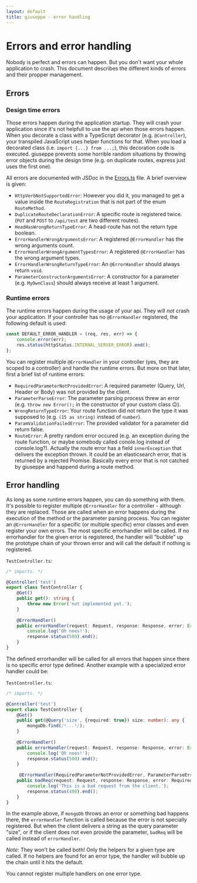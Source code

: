 ```yaml
---
layout: default
title: giuseppe - error handling
---
```

# Errors and error handling

Nobody is perfect and errors can happen. But you don't want your whole application to crash.
This document describes the different kinds of errors and their propper management.

## Errors

### Design time errors

Those errors happen during the application startup. They will crash your application since it's
not helpfull to use the api when those errors happen. When you decorate a class with a TypeScript
decorator (e.g. `@Controller`), your transpiled JavaScript uses helper functions for that.
When you load a decorated class (i.e. `import {...} from ...;`), this decoration code is
executed. giuseppe prevents some horrible random situations by throwing error objects 
during the design time (e.g. on duplicate routes, express just uses the first one).

All errors are documented with JSDoc in the [Errors.ts](../errors/Errors.ts) file. A brief overview is given:

- `HttpVerbNotSupportedError`: However you did it, you managed to get 
   a value inside the `RouteRegistration` that is not part of the enum `RouteMethod`.
- `DuplicateRouteDeclarationError`: A specific route is registered twice. 
   (`PUT` and `POST` to `/api/test` are two different routes).
- `HeadHasWrongReturnTypeError`: A head-route has not the return type boolean.
- `ErrorHandlerWrongArgumentsError`: A registered `@ErrorHandler` has the wrong arguments count.
- `ErrorHandlerWrongArgumentTypesError`: A registered `@ErrorHandler` has the wrong argument types.
- `ErrorHandlerWrongReturnTypeError`: An `@ErrorHandler` should always return `void`.
- `ParameterConstructorArgumentsError`: A constructor for a parameter (e.g. `MyOwnClass`) should
   always receive at least 1 argument.

### Runtime errors

The runtime errors happen during the usage of your api. They will *_not_* crash your application.
If your controller has no `@ErrorHandler` registered, the following default is used:

```typescript
const DEFAULT_ERROR_HANDLER = (req, res, err) => {
    console.error(err);
    res.status(httpStatus.INTERNAL_SERVER_ERROR).end();
};
```

You can register multiple `@ErrorHandler` in your controller (yes, they are scoped to a controller)
and handle the runtime errors. But more on that later, first a brief list of runtime errors:

- `RequiredParameterNotProvidedError`: A required parameter (Query, Url, Header or Body) was not 
   provided by the client.
- `ParameterParseError`: The parameter parsing process threw an error (e.g. `throw new Error();`
   in the constructor of your custom class :wink:).
- `WrongReturnTypeError`: Your route function did not return the type it was supposed to (e.g. 
   `(15 as string)` instead of `number`).
- `ParamValidationFailedError`: The provided validator for a parameter did return false.
- `RouteError`: A pretty random error occured (e.g. an exception during the route function,
   or maybe somebody called conole.log instead of console.log?). Actually the route error
   has a field `innerException` that delivers the exception thrown. It could be an elasticsearch
   error, that is returned by a rejected Promise. Basically every error that is not catched
   by giuseppe and happend during a route method.

## Error handling

As long as some runtime errors happen, you can do something with them. It's possible
to register multiple `@ErrorHandler` for a controller - although they are replaced.
Those are called when an error happens during the execution of the 
method or the parameter parsing process. You can register an
`@ErrorHandler` for a specific (or multiple specific) error classes and even register your
own errors. The most specific errorhandler will be called. If no errorhandler for the given
error is registered, the handler will "bubble" up the prototype chain of your thrown error and
will call the default if nothing is registered.

`TestController.ts`:

```typescript
/* imports. */

@Controller('test')
export class TestController {
    @Get()
    public get(): string {
        throw new Error('not implemented yet.');
    }
    
    @ErrorHandler()
    public errorHandler(request: Request, response: Response, error: Error): void {
        console.log('Oh noes!');
        response.status(500).end();
    }
}
```

The defined errorhandler will be called for all errors that happen since there is no specific
error type defined. Another example with a specialized error handler could be:

`TestController.ts`:

```typescript
/* imports. */

@Controller('test')
export class TestController {
    @Get()
    public get(@Query('size', {required: true}) size: number): any {
        mongoDb.find(/*...*/);
    }
    
    @ErrorHandler()
    public errorHandler(request: Request, response: Response, error: Error): void {
        console.log('Oh noes!');
        response.status(500).end();
    }
    
     @ErrorHandler(RequiredParameterNotProvidedError, ParameterParseError)
    public badReq(request: Request, response: Response, error: RequiredParameterNotProvidedError|ParameterParseError): void {
        console.log('This is a bad request from the client.');
        response.status(400).end();
    }
}
```

In the example above, if `mongoDb` throws an error or something bad happens there,
the `errorHandler` function is called because the error is not specially registered.
But when the client delivers a string as the query parameter "size", or if the client
does not even provide the parameter, `badReq` will be called instead of `errorHandler`.

*Note*: They won't be called both! Only the helpers for a given type are called. If no
helpers are found for an error type, the handler will bubble up the chain until 
it hits the default.

You cannot register multiple handlers on one error type.